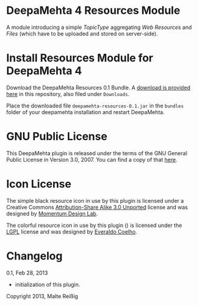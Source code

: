 # DeepaMehta 4 Resources Module

A module introducing a simple _TopicType_ aggregating _Web Resources_ and _Files_ (which have to be uploaded and stored on server-side).

# Install Resources Module for DeepaMehta 4

Download the DeepaMehta Resources 0.1 Bundle. A [download is provided here](https://github.com/downloads/mukil/dm4.resources/deepamehta-resources-0.1.jar) in this repository, also filed under `Downloads`.

Place the downloaded file `deepamehta-resources-0.1.jar` in the `bundles` folder of your deepamehta installation and restart DeepaMehta.

# GNU Public License

This DeepaMehta plugin is released under the terms of the GNU General Public License in Version 3.0, 2007. You can find a copy of that [here](http://www.gnu.org/licenses/gpl).

# Icon License

The simple black resource icon in use by this plugin is licensed under a Creative Commons [Attribution-Share Alike 3.0 Unported](http://creativecommons.org/licenses/by-sa/3.0/) license and was designed by [Momentum Design Lab](http://momentumdesignlab.com/resources/downloads/).

The colorful resource icon in use by this plugin () is licensed under the [LGPL](http://www.gnu.org/licenses/lgpl.html) license and was designed by [Everaldo Coelho](http://www.everaldo.com/).

# Changelog

0.1, Feb 28, 2013

- initialization of this plugin.

Copyright 2013, Malte Reißig
